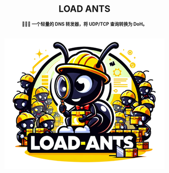 <div align="center">
    <h1>LOAD ANTS</h1>
    <h4>🐜🐜🐜 一个轻量的 DNS 转发器，将 UDP/TCP 查询转换为 DoH。</h4></br>
    <img src="./images/logo.png" alt="logo" width="600">
</div>
